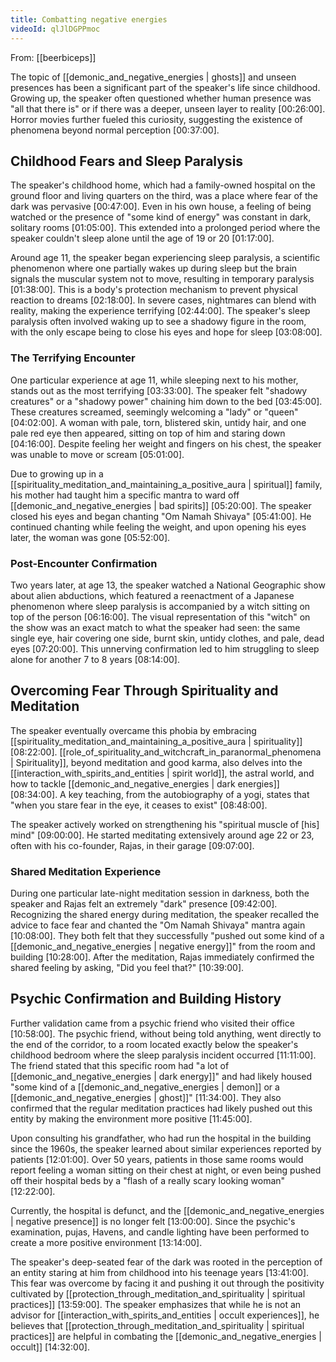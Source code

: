 ```yaml
---
title: Combatting negative energies
videoId: qlJlDGPPmoc
---
```


From: [[beerbiceps]] <br/> 

The topic of [[demonic_and_negative_energies | ghosts]] and unseen presences has been a significant part of the speaker's life since childhood. Growing up, the speaker often questioned whether human presence was "all that there is" or if there was a deeper, unseen layer to reality <a class="yt-timestamp" data-t="00:26:00">[00:26:00]</a>. Horror movies further fueled this curiosity, suggesting the existence of phenomena beyond normal perception <a class="yt-timestamp" data-t="00:37:00">[00:37:00]</a>.

## Childhood Fears and Sleep Paralysis

The speaker's childhood home, which had a family-owned hospital on the ground floor and living quarters on the third, was a place where fear of the dark was pervasive <a class="yt-timestamp" data-t="00:47:00">[00:47:00]</a>. Even in his own house, a feeling of being watched or the presence of "some kind of energy" was constant in dark, solitary rooms <a class="yt-timestamp" data-t="01:05:00">[01:05:00]</a>. This extended into a prolonged period where the speaker couldn't sleep alone until the age of 19 or 20 <a class="yt-timestamp" data-t="01:17:00">[01:17:00]</a>.

Around age 11, the speaker began experiencing sleep paralysis, a scientific phenomenon where one partially wakes up during sleep but the brain signals the muscular system not to move, resulting in temporary paralysis <a class="yt-timestamp" data-t="01:38:00">[01:38:00]</a>. This is a body's protection mechanism to prevent physical reaction to dreams <a class="yt-timestamp" data-t="02:18:00">[02:18:00]</a>. In severe cases, nightmares can blend with reality, making the experience terrifying <a class="yt-timestamp" data-t="02:44:00">[02:44:00]</a>. The speaker's sleep paralysis often involved waking up to see a shadowy figure in the room, with the only escape being to close his eyes and hope for sleep <a class="yt-timestamp" data-t="03:08:00">[03:08:00]</a>.

### The Terrifying Encounter

One particular experience at age 11, while sleeping next to his mother, stands out as the most terrifying <a class="yt-timestamp" data-t="03:33:00">[03:33:00]</a>. The speaker felt "shadowy creatures" or a "shadowy power" chaining him down to the bed <a class="yt-timestamp" data-t="03:45:00">[03:45:00]</a>. These creatures screamed, seemingly welcoming a "lady" or "queen" <a class="yt-timestamp" data-t="04:02:00">[04:02:00]</a>. A woman with pale, torn, blistered skin, untidy hair, and one pale red eye then appeared, sitting on top of him and staring down <a class="yt-timestamp" data-t="04:16:00">[04:16:00]</a>. Despite feeling her weight and fingers on his chest, the speaker was unable to move or scream <a class="yt-timestamp" data-t="05:01:00">[05:01:00]</a>.

Due to growing up in a [[spirituality_meditation_and_maintaining_a_positive_aura | spiritual]] family, his mother had taught him a specific mantra to ward off [[demonic_and_negative_energies | bad spirits]] <a class="yt-timestamp" data-t="05:20:00">[05:20:00]</a>. The speaker closed his eyes and began chanting "Om Namah Shivaya" <a class="yt-timestamp" data-t="05:41:00">[05:41:00]</a>. He continued chanting while feeling the weight, and upon opening his eyes later, the woman was gone <a class="yt-timestamp" data-t="05:52:00">[05:52:00]</a>.

### Post-Encounter Confirmation

Two years later, at age 13, the speaker watched a National Geographic show about alien abductions, which featured a reenactment of a Japanese phenomenon where sleep paralysis is accompanied by a witch sitting on top of the person <a class="yt-timestamp" data-t="06:16:00">[06:16:00]</a>. The visual representation of this "witch" on the show was an exact match to what the speaker had seen: the same single eye, hair covering one side, burnt skin, untidy clothes, and pale, dead eyes <a class="yt-timestamp" data-t="07:20:00">[07:20:00]</a>. This unnerving confirmation led to him struggling to sleep alone for another 7 to 8 years <a class="yt-timestamp" data-t="08:14:00">[08:14:00]</a>.

## Overcoming Fear Through Spirituality and Meditation

The speaker eventually overcame this phobia by embracing [[spirituality_meditation_and_maintaining_a_positive_aura | spirituality]] <a class="yt-timestamp" data-t="08:22:00">[08:22:00]</a>. [[role_of_spirituality_and_witchcraft_in_paranormal_phenomena | Spirituality]], beyond meditation and good karma, also delves into the [[interaction_with_spirits_and_entities | spirit world]], the astral world, and how to tackle [[demonic_and_negative_energies | dark energies]] <a class="yt-timestamp" data-t="08:34:00">[08:34:00]</a>. A key teaching, from the autobiography of a yogi, states that "when you stare fear in the eye, it ceases to exist" <a class="yt-timestamp" data-t="08:48:00">[08:48:00]</a>.

The speaker actively worked on strengthening his "spiritual muscle of [his] mind" <a class="yt-timestamp" data-t="09:00:00">[09:00:00]</a>. He started meditating extensively around age 22 or 23, often with his co-founder, Rajas, in their garage <a class="yt-timestamp" data-t="09:07:00">[09:07:00]</a>.

### Shared Meditation Experience

During one particular late-night meditation session in darkness, both the speaker and Rajas felt an extremely "dark" presence <a class="yt-timestamp" data-t="09:42:00">[09:42:00]</a>. Recognizing the shared energy during meditation, the speaker recalled the advice to face fear and chanted the "Om Namah Shivaya" mantra again <a class="yt-timestamp" data-t="10:08:00">[10:08:00]</a>. They both felt that they successfully "pushed out some kind of a [[demonic_and_negative_energies | negative energy]]" from the room and building <a class="yt-timestamp" data-t="10:28:00">[10:28:00]</a>. After the meditation, Rajas immediately confirmed the shared feeling by asking, "Did you feel that?" <a class="yt-timestamp" data-t="10:39:00">[10:39:00]</a>.

## Psychic Confirmation and Building History

Further validation came from a psychic friend who visited their office <a class="yt-timestamp" data-t="10:58:00">[10:58:00]</a>. The psychic friend, without being told anything, went directly to the end of the corridor, to a room located exactly below the speaker's childhood bedroom where the sleep paralysis incident occurred <a class="yt-timestamp" data-t="11:11:00">[11:11:00]</a>. The friend stated that this specific room had "a lot of [[demonic_and_negative_energies | dark energy]]" and had likely housed "some kind of a [[demonic_and_negative_energies | demon]] or a [[demonic_and_negative_energies | ghost]]" <a class="yt-timestamp" data-t="11:34:00">[11:34:00]</a>. They also confirmed that the regular meditation practices had likely pushed out this entity by making the environment more positive <a class="yt-timestamp" data-t="11:45:00">[11:45:00]</a>.

Upon consulting his grandfather, who had run the hospital in the building since the 1960s, the speaker learned about similar experiences reported by patients <a class="yt-timestamp" data-t="12:01:00">[12:01:00]</a>. Over 50 years, patients in those same rooms would report feeling a woman sitting on their chest at night, or even being pushed off their hospital beds by a "flash of a really scary looking woman" <a class="yt-timestamp" data-t="12:22:00">[12:22:00]</a>.

Currently, the hospital is defunct, and the [[demonic_and_negative_energies | negative presence]] is no longer felt <a class="yt-timestamp" data-t="13:00:00">[13:00:00]</a>. Since the psychic's examination, pujas, Havens, and candle lighting have been performed to create a more positive environment <a class="yt-timestamp" data-t="13:14:00">[13:14:00]</a>.

The speaker's deep-seated fear of the dark was rooted in the perception of an entity staring at him from childhood into his teenage years <a class="yt-timestamp" data-t="13:41:00">[13:41:00]</a>. This fear was overcome by facing it and pushing it out through the positivity cultivated by [[protection_through_meditation_and_spirituality | spiritual practices]] <a class="yt-timestamp" data-t="13:59:00">[13:59:00]</a>. The speaker emphasizes that while he is not an advisor for [[interaction_with_spirits_and_entities | occult experiences]], he believes that [[protection_through_meditation_and_spirituality | spiritual practices]] are helpful in combating the [[demonic_and_negative_energies | occult]] <a class="yt-timestamp" data-t="14:32:00">[14:32:00]</a>.